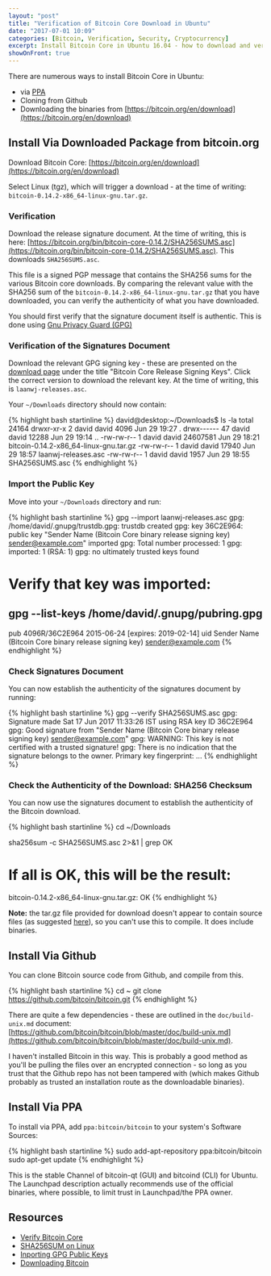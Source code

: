 ```yaml
---
layout: "post"
title: "Verification of Bitcoin Core Download in Ubuntu"
date: "2017-07-01 10:09"
categories: [Bitcoin, Verification, Security, Cryptocurrency]
excerpt: Install Bitcoin Core in Ubuntu 16.04 - how to download and verify from bitcoin.org.
showOnFront: true
---
```

There are numerous ways to install Bitcoin Core in Ubuntu:

* via [PPA](https://launchpad.net/~bitcoin/+archive/ubuntu/bitcoin)
* Cloning from Github
* Downloading the binaries from [https://bitcoin.org/en/download](https://bitcoin.org/en/download)

## Install Via Downloaded Package from bitcoin.org
Download Bitcoin Core:
[https://bitcoin.org/en/download](https://bitcoin.org/en/download)

Select Linux (tgz), which will trigger a download - at the time of writing: `bitcoin-0.14.2-x86_64-linux-gnu.tar.gz`.

### Verification
Download the release signature document. At the time of writing, this is here: [https://bitcoin.org/bin/bitcoin-core-0.14.2/SHA256SUMS.asc](https://bitcoin.org/bin/bitcoin-core-0.14.2/SHA256SUMS.asc). This downloads `SHA256SUMS.asc`.

This file is a signed PGP message that contains the SHA256 sums for the various Bitcoin core downloads. By comparing the relevant value with the SHA256 sum of the `bitcoin-0.14.2-x86_64-linux-gnu.tar.gz` that you have downloaded, you can verify the authenticity of what you have downloaded.

You should first verify that the signature document itself is authentic. This is done using [Gnu Privacy Guard (GPG)](https://www.gnupg.org)

### Verification of the Signatures Document
Download the relevant GPG signing key - these are presented on the [download page]((https://bitcoin.org/en/download)) under the title "Bitcoin Core Release Signing Keys". Click the correct version to download the relevant key. At the time of writing, this is `laanwj-releases.asc`.

Your `~/Downloads` directory should now contain:

{% highlight bash startinline %}
david@desktop:~/Downloads$ ls -la
total 24164
drwxr-xr-x  2 david david     4096 Jun 29 19:27 .
drwx------ 47 david david    12288 Jun 29 19:14 ..
-rw-rw-r--  1 david david 24607581 Jun 29 18:21 bitcoin-0.14.2-x86_64-linux-gnu.tar.gz
-rw-rw-r--  1 david david    17940 Jun 29 18:57 laanwj-releases.asc
-rw-rw-r--  1 david david     1957 Jun 29 18:55 SHA256SUMS.asc
{% endhighlight %}

### Import the Public Key
Move into your `~/Downloads` directory and run:

{% highlight bash startinline %}
gpg --import laanwj-releases.asc
gpg: /home/david/.gnupg/trustdb.gpg: trustdb created
gpg: key 36C2E964: public key "Sender Name (Bitcoin Core binary release signing key) <sender@example.com>" imported
gpg: Total number processed: 1
gpg:               imported: 1  (RSA: 1)
gpg: no ultimately trusted keys found

# Verify that key was imported:
gpg --list-keys
/home/david/.gnupg/pubring.gpg
------------------------------
pub   4096R/36C2E964 2015-06-24 [expires: 2019-02-14]
uid                  Sender Name (Bitcoin Core binary release signing key) <sender@example.com>
{% endhighlight %}

### Check Signatures Document
You can now establish the authenticity of the signatures document by running:

{% highlight bash startinline %}
gpg --verify SHA256SUMS.asc
gpg: Signature made Sat 17 Jun 2017 11:33:26 IST using RSA key ID 36C2E964
gpg: Good signature from "Sender Name (Bitcoin Core binary release signing key) <sender@example.com>"
gpg: WARNING: This key is not certified with a trusted signature!
gpg:          There is no indication that the signature belongs to the owner.
Primary key fingerprint: ...
{% endhighlight %}

### Check the Authenticity of the Download: SHA256 Checksum
You can now use the signatures document to establish the authenticity of the Bitcoin download.

{% highlight bash startinline %}
cd ~/Downloads

sha256sum -c SHA256SUMS.asc 2>&1 | grep OK

# If all is OK, this will be the result:
bitcoin-0.14.2-x86_64-linux-gnu.tar.gz: OK
{% endhighlight %}

**Note:** the tar.gz file provided for download doesn't appear to contain source files (as suggested [here](https://en.bitcoin.it/wiki/Using_Bitcoin#Download_and_install_the_client)), so you can't use this to compile. It does include binaries.

## Install Via Github
You can clone Bitcoin source code from Github, and compile from this.

{% highlight bash startinline %}
cd ~
git clone https://github.com/bitcoin/bitcoin.git
{% endhighlight %}

There are quite a few dependencies - these are outlined in the `doc/build-unix.md` document: [https://github.com/bitcoin/bitcoin/blob/master/doc/build-unix.md](https://github.com/bitcoin/bitcoin/blob/master/doc/build-unix.md).

I haven't installed Bitcoin in this way. This is probably a good method as you'll be pulling the files over an encrypted connection - so long as you trust that the Github repo has not been tampered with (which makes Github probably as trusted an installation route as the downloadable binaries).

## Install Via PPA
To install via PPA, add `ppa:bitcoin/bitcoin` to your system's Software Sources:

{% highlight bash startinline %}
sudo add-apt-repository ppa:bitcoin/bitcoin
sudo apt-get update
{% endhighlight %}

This is the stable Channel of bitcoin-qt (GUI) and bitcoind (CLI) for Ubuntu. The Launchpad description actually recommends use of the official binaries, where possible, to limit trust in Launchpad/the PPA owner.

## Resources
* [Verify Bitcoin Core](https://www.reddit.com/r/Bitcoin/wiki/verifying_bitcoin_core)
* [SHA256SUM on Linux](https://help.ubuntu.com/community/HowToSHA256SUM)
* [Inporting GPG Public Keys](https://access.redhat.com/documentation/en-US/Red_Hat_Enterprise_Linux/4/html/Step_by_Step_Guide/s1-gnupg-import.html)
* [Downloading Bitcoin](https://en.bitcoin.it/wiki/Using_Bitcoin#Download_and_install_the_client)
